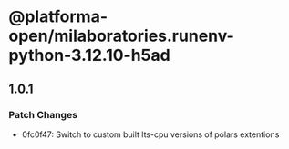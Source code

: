 # @platforma-open/milaboratories.runenv-python-3.12.10-h5ad

## 1.0.1

### Patch Changes

- 0fc0f47: Switch to custom built lts-cpu versions of polars extentions
